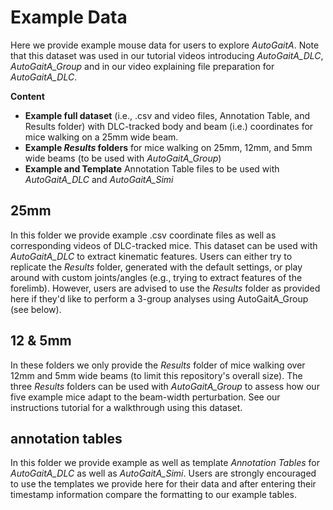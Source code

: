 # Example Data

Here we provide example mouse data for users to explore *AutoGaitA*. Note that this dataset was used in our tutorial videos introducing *AutoGaitA_DLC*, *AutoGaitA_Group* and in our video explaining file preparation for *AutoGaitA_DLC*. 

**Content**
- **Example full dataset** (i.e., .csv and video files, Annotation Table, and Results folder) with DLC-tracked body and beam (i.e.) coordinates for mice walking on a 25mm wide beam.
- **Example *Results* folders** for mice walking on 25mm, 12mm, and 5mm wide beams (to be used with *AutoGaitA_Group*)
- **Example and Template** Annotation Table files to be used with *AutoGaitA_DLC* and *AutoGaitA_Simi*

## 25mm 
In this folder we provide example .csv coordinate files as well as corresponding videos of DLC-tracked mice. This dataset can be used with *AutoGaitA_DLC* to extract kinematic features. Users can either try to replicate the *Results* folder, generated with the default settings, or play around with custom joints/angles (e.g., trying to extract features of the forelimb). However, users are advised to use the *Results* folder as provided here if they'd like to perform a 3-group analyses using AutoGaitA_Group (see below).

## 12 & 5mm
In these folders we only provide the *Results* folder of mice walking over 12mm and 5mm wide beams (to limit this repository's overall size). The three *Results* folders can be used with *AutoGaitA_Group* to assess how our five example mice adapt to the beam-width perturbation. See our instructions tutorial for a walkthrough using this dataset.

## annotation tables
In this folder we provide example as well as template *Annotation Tables* for *AutoGaitA_DLC* as well as *AutoGaitA_Simi*. Users are strongly encouraged to use the templates we provide here for their data and after entering their timestamp information compare the formatting to our example tables.
